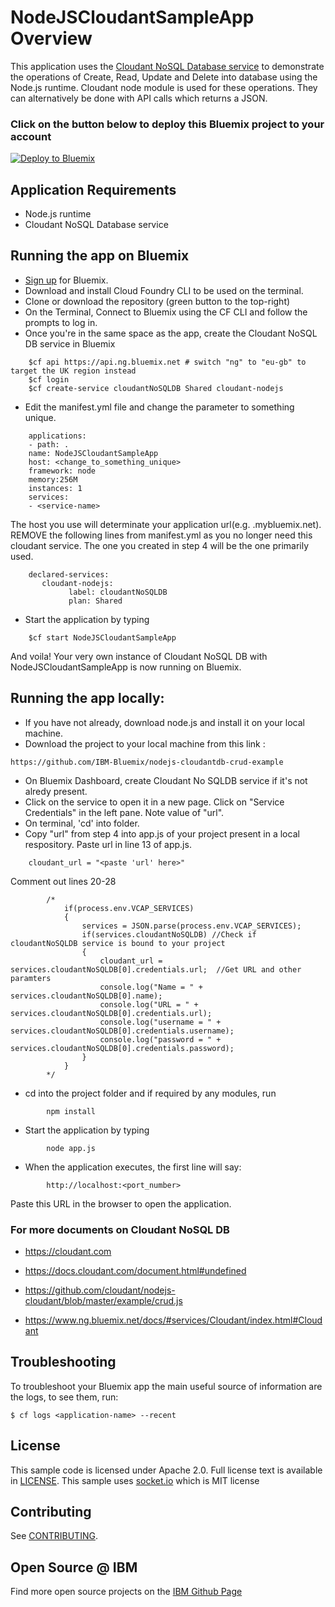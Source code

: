 # NodeJSCloudantSampleApp Overview

This application uses the [Cloudant NoSQL Database service](https://console.ng.bluemix.net/catalog/services/cloudant-nosql-db) to demonstrate the operations of Create, Read, Update and Delete into database using the Node.js runtime. Cloudant node module is used for these operations. They can alternatively be done with API calls which returns a JSON.

### Click on the button below to deploy this Bluemix project to your account

[![Deploy to Bluemix](https://bluemix.net/deploy/button.png)](https://hub.jazz.net/deploy/index.html?repository=https://github.com/IBM-Bluemix/nodejs-cloudantdb-crud-example)


## Application Requirements

* Node.js runtime
* Cloudant NoSQL Database service

## Running the app on Bluemix

* [Sign up][sign_up] for Bluemix. 
* Download and install Cloud Foundry CLI to be used on the terminal.
* Clone or download the repository (green button to the top-right)
* On the Terminal, Connect to Bluemix using the CF CLI and follow the prompts to log in. 
* Once you're in the same space as the app, create the Cloudant NoSQL DB service in Bluemix
```
    $cf api https://api.ng.bluemix.net # switch "ng" to "eu-gb" to target the UK region instead
    $cf login
    $cf create-service cloudantNoSQLDB Shared cloudant-nodejs
```
* Edit the manifest.yml file and change the <application-host> parameter to something unique.
```
    applications:
    - path: .
    name: NodeJSCloudantSampleApp
    host: <change_to_something_unique>
    framework: node
    memory:256M
    instances: 1
    services:
    - <service-name>
```
   The host you use will determinate your application url(e.g. <host>.mybluemix.net). REMOVE the following lines from manifest.yml as you no longer need this cloudant service. The one you created in step 4 will be the one primarily used.
```   
	declared-services:
  	   cloudant-nodejs:
    	     label: cloudantNoSQLDB
    	     plan: Shared
```    	     
* Start the application by typing
```
    $cf start NodeJSCloudantSampleApp
```    

And voila! Your very own instance of Cloudant NoSQL DB with NodeJSCloudantSampleApp is now running on Bluemix.

## Running the app locally:

* If you have not already, download node.js and install it on your local machine.
* Download the project to your local machine from this link :
```
https://github.com/IBM-Bluemix/nodejs-cloudantdb-crud-example
```
* On Bluemix Dashboard, create Cloudant No SQLDB service if it's not alredy present.
* Click on the service to open it in a new page. Click on "Service Credentials" in the left pane. Note value of "url".
* On terminal, 'cd' into folder.
* Copy "url" from step 4 into app.js of your project present in a local respository.
   Paste url in line 13 of app.js.
```
	cloudant_url = "<paste 'url' here>"
```		
   Comment out lines 20-28
```   
		/*
			if(process.env.VCAP_SERVICES)
			{
				services = JSON.parse(process.env.VCAP_SERVICES);
				if(services.cloudantNoSQLDB) //Check if cloudantNoSQLDB service is bound to your project
				{
					cloudant_url = services.cloudantNoSQLDB[0].credentials.url;  //Get URL and other paramters
					console.log("Name = " + services.cloudantNoSQLDB[0].name);
					console.log("URL = " + services.cloudantNoSQLDB[0].credentials.url);
    				console.log("username = " + services.cloudantNoSQLDB[0].credentials.username);
					console.log("password = " + services.cloudantNoSQLDB[0].credentials.password);
				}
			}
 		*/
``` 		
* cd into the project folder and if required by any modules, run
```
		npm install
```		
* Start the application by typing
```
		node app.js
```		
* When the application executes, the first line will say:
```
		http://localhost:<port_number>
```		
Paste this URL in the browser to open the application.

### For more documents on Cloudant NoSQL DB

* https://cloudant.com

* https://docs.cloudant.com/document.html#undefined

* https://github.com/cloudant/nodejs-cloudant/blob/master/example/crud.js

* https://www.ng.bluemix.net/docs/#services/Cloudant/index.html#Cloudant


## Troubleshooting

To troubleshoot your Bluemix app the main useful source of information are the logs, to see them, run:

  ```
  $ cf logs <application-name> --recent
  ```

## License

  This sample code is licensed under Apache 2.0. Full license text is available in [LICENSE](LICENSE).
  This sample uses [socket.io](http://socket.io/) which is MIT license
## Contributing

  See [CONTRIBUTING](CONTRIBUTING.md).

## Open Source @ IBM
  Find more open source projects on the [IBM Github Page](http://ibm.github.io/)

[service_url]: http://www.ibm.com/smarterplanet/us/en/ibmwatson/developercloud/speech-to-text.html
[cloud_foundry]: https://github.com/cloudfoundry/cli
[getting_started]: http://www.ibm.com/smarterplanet/us/en/ibmwatson/developercloud/doc/getting_started/
[sign_up]: https://apps.admin.ibmcloud.com/manage/trial/bluemix.html?cm_mmc=WatsonDeveloperCloud-_-LandingSiteGetStarted-_-x-_-CreateAnAccountOnBluemixCLI
